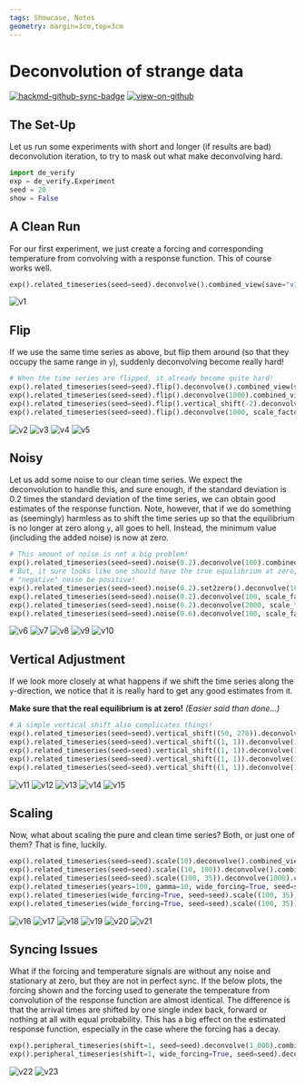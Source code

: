 ```yaml
---
tags: Showcase, Notes
geometry: margin=3cm,top=3cm
---
```


# Deconvolution of strange data

[![hackmd-github-sync-badge](https://hackmd.io/j4L-EIhRQqGdl5KmiIZ-_w/badge)](https://hackmd.io/@engeir/SyMdeKsfi)
[![view-on-github](https://img.shields.io/badge/View%20on-GitHub-yellowgreen)](https://github.com/engeir/hack-md-notes/blob/main/de-verify.md)

## The Set-Up

Let us run some experiments with short and longer (if results are bad) deconvolution
iteration, to try to mask out what make deconvolving hard.

```python
import de_verify
exp = de_verify.Experiment
seed = 20
show = False
```

## A Clean Run

For our first experiment, we just create a forcing and corresponding temperature from
convolving with a response function. This of course works well.

```python
exp().related_timeseries(seed=seed).deconvolve().combined_view(save="v1", show=show)  # This one is easy!
```

![v1](https://github.com/engeir/hack-md-notes/raw/main/assets/pic/de-verify/v1.png)

## Flip

If we use the same time series as above, but flip them around (so that they occupy the
same range in `y`), suddenly deconvolving become really hard!

```python
# When the time series are flipped, it already become quite hard!
exp().related_timeseries(seed=seed).flip().deconvolve().combined_view(save="v2", show=show)
exp().related_timeseries(seed=seed).flip().deconvolve(1000).combined_view(save="v3", show=show)
exp().related_timeseries(seed=seed).flip().vertical_shift(-2).deconvolve(1000).combined_view(save="v4", show=show)
exp().related_timeseries(seed=seed).flip().deconvolve(1000, scale_factor=10).combined_view(save="v5", show=show)
```

![v2](https://github.com/engeir/hack-md-notes/raw/main/assets/pic/de-verify/v2.png)
![v3](https://github.com/engeir/hack-md-notes/raw/main/assets/pic/de-verify/v3.png)
![v4](https://github.com/engeir/hack-md-notes/raw/main/assets/pic/de-verify/v4.png)
![v5](https://github.com/engeir/hack-md-notes/raw/main/assets/pic/de-verify/v5.png)

## Noisy

Let us add some noise to our clean time series. We expect the deconvolution to handle
this, and sure enough, if the standard deviation is 0.2 times the standard deviation of
the time series, we can obtain good estimates of the response function. Note, however,
that if we do something as (seemingly) harmless as to shift the time series up so that
the equilibrium is no longer at zero along `y`, all goes to hell. Instead, the minimum
value (including the added noise) is now at zero.

```python
# This amount of noise is not a big problem!
exp().related_timeseries(seed=seed).noise(0.2).deconvolve(100).combined_view(save="v6", show=show)
# But, it sure looks like one should have the true equilibrium at zero, and not let the
# "negative" noise be positive!
exp().related_timeseries(seed=seed).noise(0.2).set2zero().deconvolve(100).combined_view(save="v7", show=show)
exp().related_timeseries(seed=seed).noise(0.2).deconvolve(100, scale_factor=10).combined_view(save="v8", show=show)
exp().related_timeseries(seed=seed).noise(0.2).deconvolve(2000, scale_factor=10).combined_view(save="v9", show=show)
exp().related_timeseries(seed=seed).noise(0.6).deconvolve(100, scale_factor=10).combined_view(save="v10", show=show)
```

![v6](https://github.com/engeir/hack-md-notes/raw/main/assets/pic/de-verify/v6.png)
![v7](https://github.com/engeir/hack-md-notes/raw/main/assets/pic/de-verify/v7.png)
![v8](https://github.com/engeir/hack-md-notes/raw/main/assets/pic/de-verify/v8.png)
![v9](https://github.com/engeir/hack-md-notes/raw/main/assets/pic/de-verify/v9.png)
![v10](https://github.com/engeir/hack-md-notes/raw/main/assets/pic/de-verify/v10.png)

## Vertical Adjustment

If we look more closely at what happens if we shift the time series along the
`y`-direction, we notice that it is really hard to get any good estimates from it.

**Make sure that the real equilibrium is at zero!** _(Easier said than done…)_

```python
# A simple vertical shift also complicates things!
exp().related_timeseries(seed=seed).vertical_shift((50, 278)).deconvolve(100).combined_view(save="v11", show=show)
exp().related_timeseries(seed=seed).vertical_shift((1, 1)).deconvolve(100).combined_view(save="v12", show=show)
exp().related_timeseries(seed=seed).vertical_shift((1, 1)).deconvolve(1000).combined_view(save="v13", show=show)
exp().related_timeseries(seed=seed).vertical_shift((1, 1)).deconvolve(1000, scale_factor=10).combined_view(save="v14", show=show)
exp().related_timeseries(seed=seed).vertical_shift((1, 1)).deconvolve(1000, cutoff=10).combined_view(save="v15", show=show)
```

![v11](https://github.com/engeir/hack-md-notes/raw/main/assets/pic/de-verify/v11.png)
![v12](https://github.com/engeir/hack-md-notes/raw/main/assets/pic/de-verify/v12.png)
![v13](https://github.com/engeir/hack-md-notes/raw/main/assets/pic/de-verify/v13.png)
![v14](https://github.com/engeir/hack-md-notes/raw/main/assets/pic/de-verify/v14.png)
![v15](https://github.com/engeir/hack-md-notes/raw/main/assets/pic/de-verify/v15.png)

## Scaling

Now, what about scaling the pure and clean time series? Both, or just one of them? That
is fine, luckily.

```python
exp().related_timeseries(seed=seed).scale(10).deconvolve().combined_view(save="v16", show=show)
exp().related_timeseries(seed=seed).scale((10, 100)).deconvolve().combined_view(save="v17", show=show)
exp().related_timeseries(seed=seed).scale((100, 35)).deconvolve(1000).combined_view(save="v18", show=show)
exp().related_timeseries(years=100, gamma=10, wide_forcing=True, seed=seed).scale((100, 35)).deconvolve(1000).combined_view(save="v19", show=show)
exp().related_timeseries(wide_forcing=True, seed=seed).scale((100, 35)).vertical_shift((1, 0)).deconvolve(1000).combined_view(save="v20", show=show)
exp().related_timeseries(wide_forcing=True, seed=seed).scale((100, 35)).vertical_shift((1, 1)).deconvolve(1000).combined_view(save="v21", show=show)
```

![v16](https://github.com/engeir/hack-md-notes/raw/main/assets/pic/de-verify/v16.png)
![v17](https://github.com/engeir/hack-md-notes/raw/main/assets/pic/de-verify/v17.png)
![v18](https://github.com/engeir/hack-md-notes/raw/main/assets/pic/de-verify/v18.png)
![v19](https://github.com/engeir/hack-md-notes/raw/main/assets/pic/de-verify/v19.png)
![v20](https://github.com/engeir/hack-md-notes/raw/main/assets/pic/de-verify/v20.png)
![v21](https://github.com/engeir/hack-md-notes/raw/main/assets/pic/de-verify/v21.png)

## Syncing Issues

What if the forcing and temperature signals are without any noise and stationary at
zero, but they are not in perfect sync. If the below plots, the forcing shown and the
forcing used to generate the temperature from convolution of the response function are
almost identical. The difference is that the arrival times are shifted by one single
index back, forward or nothing at all with equal probability. This has a big effect on
the estimated response function, especially in the case where the forcing has a decay.

```python
exp().peripheral_timeseries(shift=1, seed=seed).deconvolve(1_000).combined_view(save="v22", show=show)
exp().peripheral_timeseries(shift=1, wide_forcing=True, seed=seed).deconvolve(1_000).combined_view(save="v23", show=show)
```

![v22](https://github.com/engeir/hack-md-notes/raw/main/assets/pic/de-verify/v22.png)
![v23](https://github.com/engeir/hack-md-notes/raw/main/assets/pic/de-verify/v23.png)
